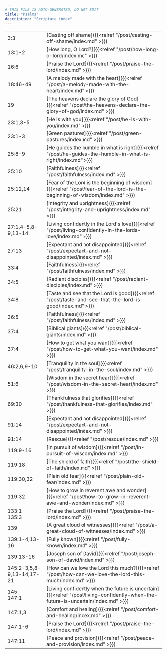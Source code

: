 ```yaml
---
# THIS FILE IS AUTO-GENERATED, DO NOT EDIT
title: "Psalms"
description: "Scripture index"
---
```


|  |  |
| --- | --- |
| 3:3 | [Casting off shame]({{<relref "/post/casting-off-shame/index.md" >}}) |
| 13:1-2 | [How long, O Lord?]({{<relref "/post/how-long-o-lord/index.md" >}}) |
| 16:6 | [Praise the Lord!]({{<relref "/post/praise-the-lord/index.md" >}}) |
| 18:46-49 | [A melody made with the heart]({{<relref "/post/a-melody-made-with-the-heart/index.md" >}}) |
| 19 | [The heavens declare the glory of God]({{<relref "/post/the-heavens-declare-the-glory-of-god/index.md" >}}) |
| 23:1,3-5 | [He is with you]({{<relref "/post/he-is-with-you/index.md" >}}) |
| 23:1-3 | [Green pastures]({{<relref "/post/green-pastures/index.md" >}}) |
| 25:8-9 | [He guides the humble in what is right]({{<relref "/post/he-guides-the-humble-in-what-is-right/index.md" >}}) |
| 25:10 | [Faithfulness]({{<relref "/post/faithfulness/index.md" >}}) |
| 25:12,14 | [Fear of the Lord is the beginning of wisdom]({{<relref "/post/fear-of-the-lord-is-the-beginning-of-wisdom/index.md" >}}) |
| 25:21 | [Integrity and uprightness]({{<relref "/post/integrity-and-uprightness/index.md" >}}) |
| 27:1,4-5,8-9,13-14 | [Living confidently in the Lord's love]({{<relref "/post/living-confidently-in-the-lords-love/index.md" >}}) |
| 27:13 | [Expectant and not disappointed]({{<relref "/post/expectant-and-not-disappointed/index.md" >}}) |
| 33:4 | [Faithfulness]({{<relref "/post/faithfulness/index.md" >}}) |
| 34:5 | [Radiant disciples]({{<relref "/post/radiant-disciples/index.md" >}}) |
| 34:8 | [Taste and see that the Lord is good]({{<relref "/post/taste-and-see-that-the-lord-is-good/index.md" >}}) |
| 36:5 | [Faithfulness]({{<relref "/post/faithfulness/index.md" >}}) |
| 37:4 | [Biblical giants]({{<relref "/post/biblical-giants/index.md" >}}) |
| 37:4 | [How to get what you want]({{<relref "/post/how-to-get-what-you-want/index.md" >}}) |
| 46:2,6,9-10 | [Tranquility in the soul]({{<relref "/post/tranquility-in-the-soul/index.md" >}}) |
| 51:6 | [Wisdom in the secret heart]({{<relref "/post/wisdom-in-the-secret-heart/index.md" >}}) |
| 69:30 | [Thankfulness that glorifies]({{<relref "/post/thankfulness-that-glorifies/index.md" >}}) |
| 91:14 | [Expectant and not disappointed]({{<relref "/post/expectant-and-not-disappointed/index.md" >}}) |
| 91:14 | [Rescue]({{<relref "/post/rescue/index.md" >}}) |
| 119:9-16 | [In pursuit of wisdom]({{<relref "/post/in-pursuit-of-wisdom/index.md" >}}) |
| 119:18 | [The shield of faith]({{<relref "/post/the-shield-of-faith/index.md" >}}) |
| 119:30,32 | [Plain old fear]({{<relref "/post/plain-old-fear/index.md" >}}) |
| 119:32 | [How to grow in reverent awe and wonder]({{<relref "/post/how-to-grow-in-reverent-awe-and-wonder/index.md" >}}) |
| 133:1 <br/> 135:3 | [Praise the Lord!]({{<relref "/post/praise-the-lord/index.md" >}}) |
| 139 | [A great cloud of witnesses]({{<relref "/post/a-great-cloud-of-witnesses/index.md" >}}) |
| 139:1-4,13-16 | [Fully known]({{<relref "/post/fully-known/index.md" >}}) |
| 139:13-16 | [Joseph son of David]({{<relref "/post/joseph-son-of-david/index.md" >}}) |
| 145:2-3,5,8-9,13-14,17-21 | [How can we love the Lord this much?]({{<relref "/post/how-can-we-love-the-lord-this-much/index.md" >}}) |
| 145 <br/> 147:1 | [Living confidently when the future is uncertain]({{<relref "/post/living-confidently-when-the-future-is-uncertain/index.md" >}}) |
| 147:1,3 | [Comfort and healing]({{<relref "/post/comfort-and-healing/index.md" >}}) |
| 147:1-6 | [Praise the Lord!]({{<relref "/post/praise-the-lord/index.md" >}}) |
| 147:11 | [Peace and provision]({{<relref "/post/peace-and-provision/index.md" >}}) |
